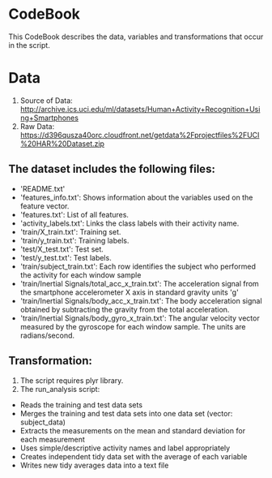 # CodeBook

This CodeBook describes the data, variables and transformations that occur in the script.

# Data 
1. Source of Data: http://archive.ics.uci.edu/ml/datasets/Human+Activity+Recognition+Using+Smartphones
2. Raw Data: https://d396qusza40orc.cloudfront.net/getdata%2Fprojectfiles%2FUCI%20HAR%20Dataset.zip

## The dataset includes the following files:

* 'README.txt'
* 'features_info.txt': Shows information about the variables used on the feature vector.
* 'features.txt': List of all features.
* 'activity_labels.txt': Links the class labels with their activity name.
* 'train/X_train.txt': Training set.
* 'train/y_train.txt': Training labels.
* 'test/X_test.txt': Test set.
* 'test/y_test.txt': Test labels.
* 'train/subject_train.txt': Each row identifies the subject who performed the activity for each window sample 
* 'train/Inertial Signals/total_acc_x_train.txt': The acceleration signal from the smartphone accelerometer X axis in standard gravity units 'g'
* 'train/Inertial Signals/body_acc_x_train.txt': The body acceleration signal obtained by subtracting the gravity from the total acceleration.
* 'train/Inertial Signals/body_gyro_x_train.txt': The angular velocity vector measured by the gyroscope for each window sample. The units are radians/second.

## Transformation:

1. The script requires plyr library.
2. The run_analysis script:

* Reads the training and test data sets
* Merges the training and test data sets into one data set (vector: subject_data)
* Extracts  the measurements on the mean and standard deviation for each measurement
* Uses simple/descriptive activity names and label appropriately
* Creates independent tidy data set with the average of each variable
* Writes new tidy averages data into a text file

